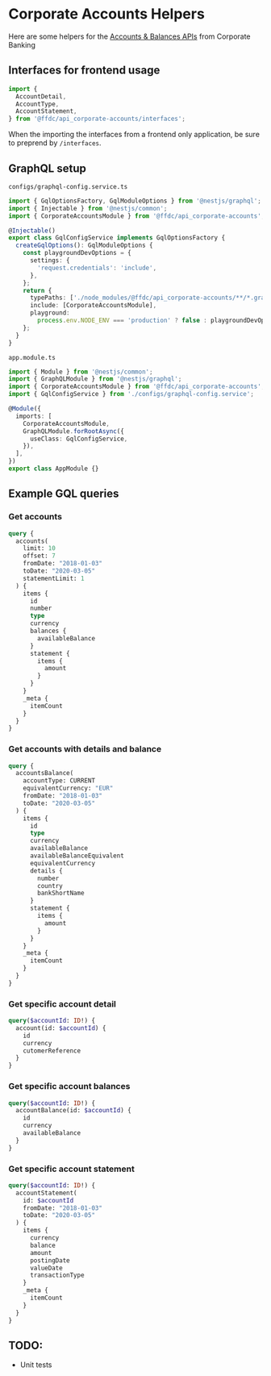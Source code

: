 # Corporate Accounts Helpers

Here are some helpers for the [Accounts & Balances APIs](https://developer.fusionfabric.cloud/api/corporate-accounteinfo-me-v1-831cb09d-cc10-4772-8ed5-8a6b72ec8e01/docs#operation/getAccountsForCustomerUser) from Corporate Banking

## Interfaces for frontend usage

```typescript
import {
  AccountDetail,
  AccountType,
  AccountStatement,
} from '@ffdc/api_corporate-accounts/interfaces';
```

When the importing the interfaces from a frontend only application, be sure to preprend by `/interfaces`.

## GraphQL setup

`configs/graphql-config.service.ts`

```typescript
import { GqlOptionsFactory, GqlModuleOptions } from '@nestjs/graphql';
import { Injectable } from '@nestjs/common';
import { CorporateAccountsModule } from '@ffdc/api_corporate-accounts';

@Injectable()
export class GqlConfigService implements GqlOptionsFactory {
  createGqlOptions(): GqlModuleOptions {
    const playgroundDevOptions = {
      settings: {
        'request.credentials': 'include',
      },
    };
    return {
      typePaths: ['./node_modules/@ffdc/api_corporate-accounts/**/*.graphql'],
      include: [CorporateAccountsModule],
      playground:
        process.env.NODE_ENV === 'production' ? false : playgroundDevOptions,
    };
  }
}
```

`app.module.ts`

```typescript
import { Module } from '@nestjs/common';
import { GraphQLModule } from '@nestjs/graphql';
import { CorporateAccountsModule } from '@ffdc/api_corporate-accounts';
import { GqlConfigService } from './configs/graphql-config.service';

@Module({
  imports: [
    CorporateAccountsModule,
    GraphQLModule.forRootAsync({
      useClass: GqlConfigService,
    }),
  ],
})
export class AppModule {}
```

## Example GQL queries

### Get accounts

```graphql
query {
  accounts(
    limit: 10
    offset: 7
    fromDate: "2018-01-03"
    toDate: "2020-03-05"
    statementLimit: 1
  ) {
    items {
      id
      number
      type
      currency
      balances {
        availableBalance
      }
      statement {
        items {
          amount
        }
      }
    }
    _meta {
      itemCount
    }
  }
}
```

### Get accounts with details and balance

```graphql
query {
  accountsBalance(
    accountType: CURRENT
    equivalentCurrency: "EUR"
    fromDate: "2018-01-03"
    toDate: "2020-03-05"
  ) {
    items {
      id
      type
      currency
      availableBalance
      availableBalanceEquivalent
      equivalentCurrency
      details {
        number
        country
        bankShortName
      }
      statement {
        items {
          amount
        }
      }
    }
    _meta {
      itemCount
    }
  }
}
```

### Get specific account detail

```graphql
query($accountId: ID!) {
  account(id: $accountId) {
    id
    currency
    cutomerReference
  }
}
```

### Get specific account balances

```graphql
query($accountId: ID!) {
  accountBalance(id: $accountId) {
    id
    currency
    availableBalance
  }
}
```

### Get specific account statement

```graphql
query($accountId: ID!) {
  accountStatement(
    id: $accountId
    fromDate: "2018-01-03"
    toDate: "2020-03-05"
  ) {
    items {
      currency
      balance
      amount
      postingDate
      valueDate
      transactionType
    }
    _meta {
      itemCount
    }
  }
}
```

## TODO:

- Unit tests
